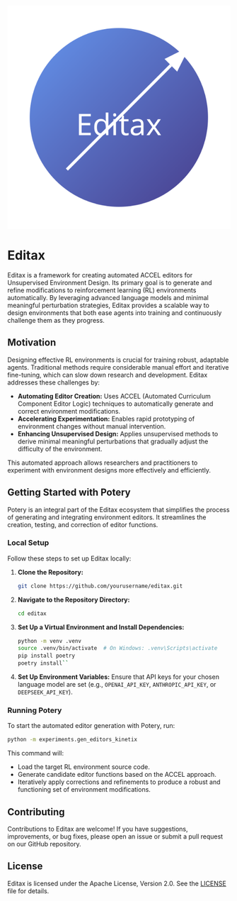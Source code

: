 ![Editax Logo](editax-logo.svg)

# Editax

Editax is a framework for creating automated ACCEL editors for Unsupervised Environment Design. Its primary goal is to generate and refine modifications to reinforcement learning (RL) environments automatically. By leveraging advanced language models and minimal meaningful perturbation strategies, Editax provides a scalable way to design environments that both ease agents into training and continuously challenge them as they progress.

## Motivation

Designing effective RL environments is crucial for training robust, adaptable agents. Traditional methods require considerable manual effort and iterative fine-tuning, which can slow down research and development. Editax addresses these challenges by:

- **Automating Editor Creation:** Uses ACCEL (Automated Curriculum Component Editor Logic) techniques to automatically generate and correct environment modifications.
- **Accelerating Experimentation:** Enables rapid prototyping of environment changes without manual intervention.
- **Enhancing Unsupervised Design:** Applies unsupervised methods to derive minimal meaningful perturbations that gradually adjust the difficulty of the environment.

This automated approach allows researchers and practitioners to experiment with environment designs more effectively and efficiently.

## Getting Started with Potery

Potery is an integral part of the Editax ecosystem that simplifies the process of generating and integrating environment editors. It streamlines the creation, testing, and correction of editor functions.

### Local Setup

Follow these steps to set up Editax locally:

1. **Clone the Repository:**
   ```bash
   git clone https://github.com/yourusername/editax.git
   ```

2. **Navigate to the Repository Directory:**
   ```bash
   cd editax
   ```

3. **Set Up a Virtual Environment and Install Dependencies:**
   ```bash
   python -m venv .venv
   source .venv/bin/activate  # On Windows: .venv\Scripts\activate
   pip install poetry
   poetry install``
   ```

4. **Set Up Environment Variables:**
   Ensure that API keys for your chosen language model are set (e.g., `OPENAI_API_KEY`, `ANTHROPIC_API_KEY`, or `DEEPSEEK_API_KEY`).

### Running Potery

To start the automated editor generation with Potery, run:

```bash
python -m experiments.gen_editors_kinetix
```

This command will:
- Load the target RL environment source code.
- Generate candidate editor functions based on the ACCEL approach.
- Iteratively apply corrections and refinements to produce a robust and functioning set of environment modifications.

## Contributing

Contributions to Editax are welcome! If you have suggestions, improvements, or bug fixes, please open an issue or submit a pull request on our GitHub repository.

## License

Editax is licensed under the Apache License, Version 2.0. See the [LICENSE](LICENSE) file for details.
